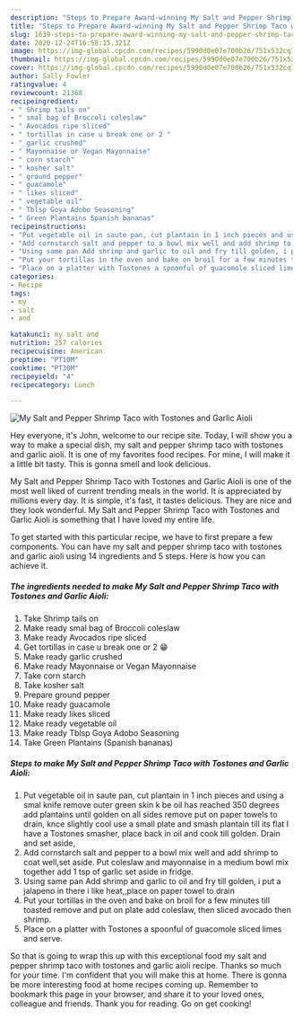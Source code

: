 ```yaml
---
description: "Steps to Prepare Award-winning My Salt and Pepper Shrimp Taco with Tostones and Garlic Aioli"
title: "Steps to Prepare Award-winning My Salt and Pepper Shrimp Taco with Tostones and Garlic Aioli"
slug: 1639-steps-to-prepare-award-winning-my-salt-and-pepper-shrimp-taco-with-tostones-and-garlic-aioli
date: 2020-12-24T16:58:15.321Z
image: https://img-global.cpcdn.com/recipes/5990d0e07e700b26/751x532cq70/my-salt-and-pepper-shrimp-taco-with-tostones-and-garlic-aioli-recipe-main-photo.jpg
thumbnail: https://img-global.cpcdn.com/recipes/5990d0e07e700b26/751x532cq70/my-salt-and-pepper-shrimp-taco-with-tostones-and-garlic-aioli-recipe-main-photo.jpg
cover: https://img-global.cpcdn.com/recipes/5990d0e07e700b26/751x532cq70/my-salt-and-pepper-shrimp-taco-with-tostones-and-garlic-aioli-recipe-main-photo.jpg
author: Sally Fowler
ratingvalue: 4
reviewcount: 21368
recipeingredient:
- " Shrimp tails on"
- " smal bag of Broccoli coleslaw"
- " Avocados ripe sliced"
- " tortillas in case u break one or 2 "
- " garlic crushed"
- " Mayonnaise or Vegan Mayonnaise"
- " corn starch"
- " kosher salt"
- " ground pepper"
- " guacamole"
- " likes sliced"
- " vegetable oil"
- " Tblsp Goya Adobo Seasoning"
- " Green Plantains Spanish bananas"
recipeinstructions:
- "Put vegetable oil in saute pan, cut plantain in 1 inch pieces and using a smal knife remove outer green skin k be oil has reached 350 degrees add plantains until golden on all sides remove put on paper towels to drain, knce slightly cool use a small plate and smash plantain till its flat I have a Tostones smasher, place back in oil and cook till golden. Drain and set aside,"
- "Add cornstarch salt and pepper to a bowl mix well and add shrimp to coat well,set aside. Put coleslaw and mayonnaise in a medium bowl mix together add 1 tsp of garlic set aside in fridge."
- "Using same pan Add shrimp and garlic to oil and fry till golden, i put a jalapeno in there i like heat,,place on paper towel to drain"
- "Put your tortillas in the oven and bake on broil for a few minutes till toasted remove and put on plate add coleslaw, then sliced avocado then shrimp."
- "Place on a platter with Tostones a spoonful of guacomole sliced limes and serve."
categories:
- Recipe
tags:
- my
- salt
- and

katakunci: my salt and 
nutrition: 257 calories
recipecuisine: American
preptime: "PT10M"
cooktime: "PT30M"
recipeyield: "4"
recipecategory: Lunch

---
```



![My Salt and Pepper Shrimp Taco with Tostones and Garlic Aioli](https://img-global.cpcdn.com/recipes/5990d0e07e700b26/751x532cq70/my-salt-and-pepper-shrimp-taco-with-tostones-and-garlic-aioli-recipe-main-photo.jpg)

Hey everyone, it's John, welcome to our recipe site. Today, I will show you a way to make a special dish, my salt and pepper shrimp taco with tostones and garlic aioli. It is one of my favorites food recipes. For mine, I will make it a little bit tasty. This is gonna smell and look delicious.



My Salt and Pepper Shrimp Taco with Tostones and Garlic Aioli is one of the most well liked of current trending meals in the world. It is appreciated by millions every day. It is simple, it's fast, it tastes delicious. They are nice and they look wonderful. My Salt and Pepper Shrimp Taco with Tostones and Garlic Aioli is something that I have loved my entire life.


To get started with this particular recipe, we have to first prepare a few components. You can have my salt and pepper shrimp taco with tostones and garlic aioli using 14 ingredients and 5 steps. Here is how you can achieve it.

<!--inarticleads1-->

##### The ingredients needed to make My Salt and Pepper Shrimp Taco with Tostones and Garlic Aioli:

1. Take  Shrimp tails on
1. Make ready  smal bag of Broccoli coleslaw
1. Make ready  Avocados ripe sliced
1. Get  tortillas in case u break one or 2 😁
1. Make ready  garlic crushed
1. Make ready  Mayonnaise or Vegan Mayonnaise
1. Take  corn starch
1. Take  kosher salt
1. Prepare  ground pepper
1. Make ready  guacamole
1. Make ready  likes sliced
1. Make ready  vegetable oil
1. Make ready  Tblsp Goya Adobo Seasoning
1. Take  Green Plantains (Spanish bananas)




<!--inarticleads2-->

##### Steps to make My Salt and Pepper Shrimp Taco with Tostones and Garlic Aioli:

1. Put vegetable oil in saute pan, cut plantain in 1 inch pieces and using a smal knife remove outer green skin k be oil has reached 350 degrees add plantains until golden on all sides remove put on paper towels to drain, knce slightly cool use a small plate and smash plantain till its flat I have a Tostones smasher, place back in oil and cook till golden. Drain and set aside,
1. Add cornstarch salt and pepper to a bowl mix well and add shrimp to coat well,set aside. Put coleslaw and mayonnaise in a medium bowl mix together add 1 tsp of garlic set aside in fridge.
1. Using same pan Add shrimp and garlic to oil and fry till golden, i put a jalapeno in there i like heat,,place on paper towel to drain
1. Put your tortillas in the oven and bake on broil for a few minutes till toasted remove and put on plate add coleslaw, then sliced avocado then shrimp.
1. Place on a platter with Tostones a spoonful of guacomole sliced limes and serve.




So that is going to wrap this up with this exceptional food my salt and pepper shrimp taco with tostones and garlic aioli recipe. Thanks so much for your time. I'm confident that you will make this at home. There is gonna be more interesting food at home recipes coming up. Remember to bookmark this page in your browser, and share it to your loved ones, colleague and friends. Thank you for reading. Go on get cooking!
